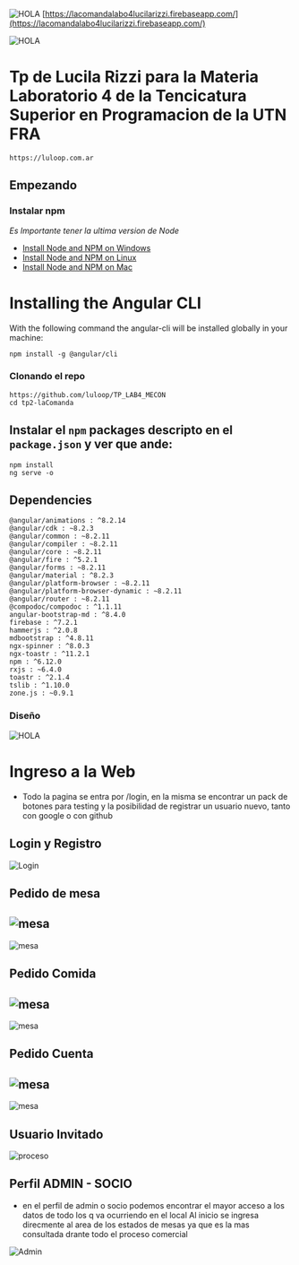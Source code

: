 ![HOLA](README/2/1x/1.png)
[https://lacomandalabo4lucilarizzi.firebaseapp.com/](https://lacomandalabo4lucilarizzi.firebaseapp.com/)

![HOLA](README/2/1x/2.png)

# Tp de Lucila Rizzi para la Materia Laboratorio 4 de la Tencicatura Superior en Programacion de la UTN FRA
```shell
https://luloop.com.ar
```



## Empezando

### Instalar npm
*Es Importante tener la ultima version de Node*

- [Install Node and NPM on Windows](https://www.youtube.com/watch?v=8ODS6RM6x7g)
- [Install Node and NPM on Linux](https://www.youtube.com/watch?v=yUdHk-Dk_BY)
- [Install Node and NPM on Mac](https://www.youtube.com/watch?v=Imj8PgG3bZU) 

# Installing the Angular CLI

With the following command the angular-cli will be installed globally in your machine:

    npm install -g @angular/cli 

### Clonando el repo

```shell
https://github.com/luloop/TP_LAB4_MECON
cd tp2-laComanda
```

## Instalar el `npm` packages descripto en el  `package.json` y ver que ande:

```shell
npm install
ng serve -o
```

## Dependencies

```shell
@angular/animations : ^8.2.14
@angular/cdk : ~8.2.3
@angular/common : ~8.2.11
@angular/compiler : ~8.2.11
@angular/core : ~8.2.11
@angular/fire : ^5.2.1
@angular/forms : ~8.2.11
@angular/material : ^8.2.3
@angular/platform-browser : ~8.2.11
@angular/platform-browser-dynamic : ~8.2.11
@angular/router : ~8.2.11
@compodoc/compodoc : ^1.1.11
angular-bootstrap-md : ^8.4.0
firebase : ^7.2.1
hammerjs : ^2.0.8
mdbootstrap : ^4.8.11
ngx-spinner : ^8.0.3
ngx-toastr : ^11.2.1
npm : ^6.12.0
rxjs : ~6.4.0
toastr : ^2.1.4
tslib : ^1.10.0
zone.js : ~0.9.1
```


###  Diseño
![HOLA](README/2/1x/3.png)

# Ingreso a la Web
* Todo la pagina se entra por /login, en la misma se encontrar un pack de botones para testing y la posibilidad de registrar un usuario nuevo, tanto con google o con github

## Login y Registro
![Login](README/2/1x/4.png)


## Pedido de mesa
![mesa](README/2/1x/6.png)
---
![mesa](README/2/1x/m1.png)

## Pedido Comida
![mesa](README/2/1x/7.png)
---
![mesa](README/2/1x/m2.png)

## Pedido Cuenta
![mesa](README/2/1x/8.png)
---
![mesa](README/2/1x/m3.png)


## Usuario Invitado
![proceso](README/2/1x/5.png)


## Perfil ADMIN - SOCIO
* en el perfil de admin o socio podemos encontrar el mayor acceso a los datos de todo los q va ocurriendo en el local
Al inicio se ingresa direcmente al area de los estados de mesas ya que es la mas consultada drante todo el proceso comercial


![Admin](README/2/1x/9.png)









